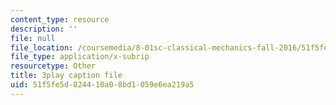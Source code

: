 ```yaml
---
content_type: resource
description: ''
file: null
file_location: /coursemedia/8-01sc-classical-mechanics-fall-2016/51f5fe5d824410a08bd1059e6ea219a5_prCwfSiWuq0.srt
file_type: application/x-subrip
resourcetype: Other
title: 3play caption file
uid: 51f5fe5d-8244-10a0-8bd1-059e6ea219a5
---
```

